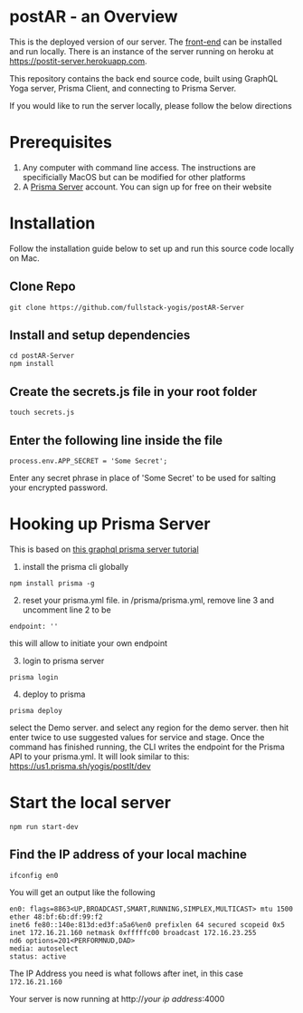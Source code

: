 # postAR - an Overview

This is the deployed version of our server. The [front-end](https://github.com/fullstack-yogis/postAR) can be installed and run locally. There is an instance of the server running on heroku at https://postit-server.herokuapp.com.

This repository contains the back end source code, built using GraphQL Yoga server, Prisma Client, and connecting to Prisma Server.

If you would like to run the server locally, please follow the below directions

# Prerequisites

1. Any computer with command line access. The instructions are specificially MacOS but can be modified for other platforms
2. A [Prisma Server](https://www.prisma.io/) account. You can sign up for free on their website

# Installation

Follow the installation guide below to set up and run this source code locally on Mac.

## Clone Repo

```
git clone https://github.com/fullstack-yogis/postAR-Server
```

## Install and setup dependencies

```
cd postAR-Server
npm install
```

## Create the secrets.js file in your root folder

```
touch secrets.js
```

## Enter the following line inside the file

```
process.env.APP_SECRET = 'Some Secret';
```

Enter any secret phrase in place of 'Some Secret' to be used for salting your encrypted password.

# Hooking up Prisma Server

This is based on [this graphql prisma server tutorial](https://www.howtographql.com/graphql-js/0-introduction)

1. install the prisma cli globally

```
npm install prisma -g
```

2. reset your prisma.yml file. in /prisma/prisma.yml, remove line 3 and uncomment line 2 to be

```
endpoint: ''
```

this will allow to initiate your own endpoint

3. login to prisma server

```
prisma login
```

4. deploy to prisma

```
prisma deploy
```

select the Demo server. and select any region for the demo server. then hit enter twice to use suggested values for service and stage. Once the command has finished running, the CLI writes the endpoint for the Prisma API to your prisma.yml. It will look similar to this: https://us1.prisma.sh/yogis/postIt/dev

# Start the local server

```
npm run start-dev
```

## Find the IP address of your local machine

```
ifconfig en0
```

You will get an output like the following

```
en0: flags=8863<UP,BROADCAST,SMART,RUNNING,SIMPLEX,MULTICAST> mtu 1500
ether 48:bf:6b:df:99:f2
inet6 fe80::140e:813d:ed3f:a5a6%en0 prefixlen 64 secured scopeid 0x5
inet 172.16.21.160 netmask 0xfffffc00 broadcast 172.16.23.255
nd6 options=201<PERFORMNUD,DAD>
media: autoselect
status: active

```

The IP Address you need is what follows after inet, in this case `172.16.21.160`

Your server is now running at http://_your ip address_:4000
